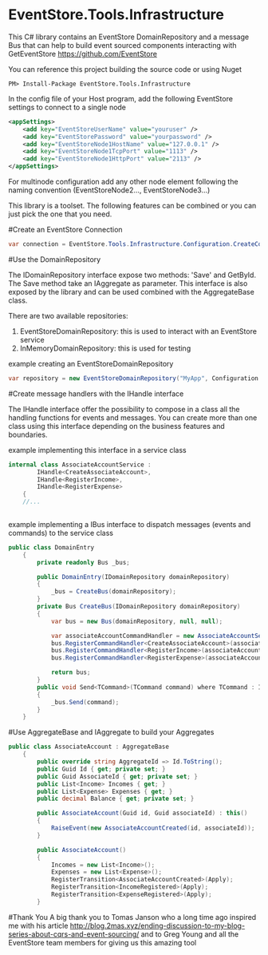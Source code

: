 # EventStore.Tools.Infrastructure
This C# library contains an EventStore DomainRepository and a message Bus that can help to build event sourced components interacting with GetEventStore https://github.com/EventStore  
  
You can reference this project building the source code or using Nuget  
```
PM> Install-Package EventStore.Tools.Infrastructure  
```

In the config file of your Host program, add the following EventStore settings to connect to a single node  
```xml 
<appSettings>  
    <add key="EventStoreUserName" value="youruser" />  
    <add key="EventStorePassword" value="yourpassword" />  
    <add key="EventStoreNode1HostName" value="127.0.0.1" />  
    <add key="EventStoreNode1TcpPort" value="1113" />  
    <add key="EventStoreNode1HttpPort" value="2113" />  
</appSettings>  
```
For multinode configuration add any other node element following the naming convention (EventStoreNode2..., EventStoreNode3...)  

This library is a toolset. The following features can be combined or you can just pick the one that you need.

#Create an EventStore Connection

```c#
var connection = EventStore.Tools.Infrastructure.Configuration.CreateConnection("MyAdapterConnection");
```

#Use the DomainRepository

The IDomainRepository interface expose two methods: 'Save' and GetById. The Save method take an IAggregate as parameter. This interface is also exposed by the library and can be used combined with the AggregateBase class.  
  
There are two available repositories:  
1) EventStoreDomainRepository: this is used to interact with an EventStore service  
2) InMemoryDomainRepository: this is used for testing  
  
example creating an EventStoreDomainRepository
```c#
var repository = new EventStoreDomainRepository("MyApp", Configuration.CreateConnection("MyAdapterConnection"));
```

#Create message handlers with the IHandle interface  
  
  The IHandle interface offer the possibility to compose in a class all the handling functions for events and messages. You can create more than one class using this interface depending on the business features and boundaries.  
  
example implementing this interface in a service class  
```c#
internal class AssociateAccountService : 
        IHandle<CreateAssociateAccount>, 
        IHandle<RegisterIncome>,
        IHandle<RegisterExpense>
    { 
    //...
    
```

example implementing a IBus interface to dispatch messages (events and commands) to the service class  
```c# 
public class DomainEntry
    {
        private readonly Bus _bus;

        public DomainEntry(IDomainRepository domainRepository)
        {
            _bus = CreateBus(domainRepository);
        }
        private Bus CreateBus(IDomainRepository domainRepository)
        {
            var bus = new Bus(domainRepository, null, null);

            var associateAccountCommandHandler = new AssociateAccountService(domainRepository);
            bus.RegisterCommandHandler<CreateAssociateAccount>(associateAccountCommandHandler);
            bus.RegisterCommandHandler<RegisterIncome>(associateAccountCommandHandler);
            bus.RegisterCommandHandler<RegisterExpense>(associateAccountCommandHandler);

            return bus;
        }
        public void Send<TCommand>(TCommand command) where TCommand : ICommand
        {
            _bus.Send(command);
        }
    }
```

#Use AggregateBase and IAggregate to build your Aggregates  

```c#
public class AssociateAccount : AggregateBase
    {
        public override string AggregateId => Id.ToString();
        public Guid Id { get; private set; }
        public Guid AssociateId { get; private set; }
        public List<Income> Incomes { get; }
        public List<Expense> Expenses { get; }
        public decimal Balance { get; private set; }

        public AssociateAccount(Guid id, Guid associateId) : this()
        {
            RaiseEvent(new AssociateAccountCreated(id, associateId));
        }

        public AssociateAccount()
        {
            Incomes = new List<Income>();
            Expenses = new List<Expense>();
            RegisterTransition<AssociateAccountCreated>(Apply);
            RegisterTransition<IncomeRegistered>(Apply);
            RegisterTransition<ExpenseRegistered>(Apply);
        }
```

#Thank You
A big thank you to Tomas Janson who a long time ago inspired me with his article http://blog.2mas.xyz/ending-discussion-to-my-blog-series-about-cqrs-and-event-sourcing/ and to Greg Young and all the EventStore team members for giving us this amazing tool
